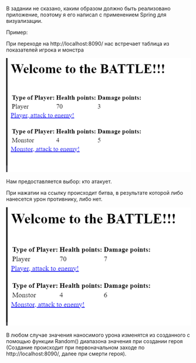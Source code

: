 В задании не сказано, каким образом должно быть реализовано приложение, поэтому я его написал с применением Spring для визуализации.


Пример:

При переходе на http://localhost:8090/ нас встречает таблица из показателей игрока и монстра

![Alt text](image-2.png)

Нам предоставляется выбор: кто атакует.

При нажатии на ссылку происходит битва, в результате которой либо нанесется урон противнику, либо нет.

![Alt text](image-1.png)

В любом случае значения наносимого урона изменятся из созданного с помощью функции Random() диапазона значения при создании героя (Создание происходит при первоначальном заходе по http://localhost:8090/, далее при смерти героя).